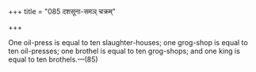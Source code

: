 +++
title = "085 दशसूना-समञ् चक्रम्"

+++

One oil-press is equal to ten slaughter-houses; one grog-shop is equal to ten oil-presses; one brothel is equal to ten grog-shops; and one king is equal to ten brothels.—(85)